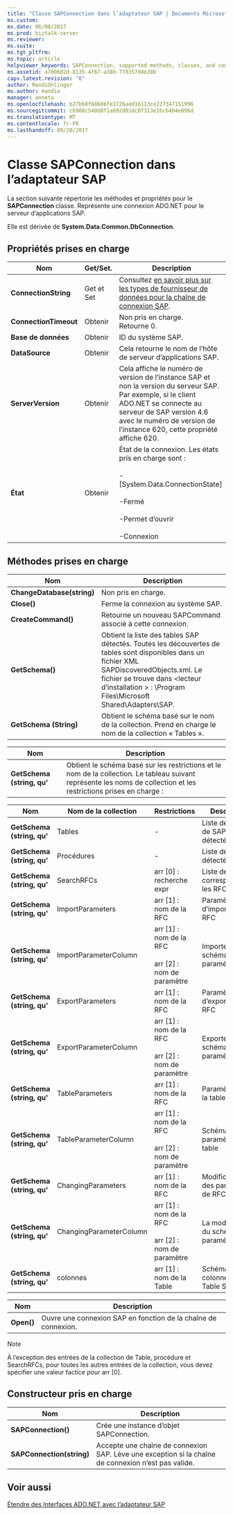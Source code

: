 ```yaml
---
title: "Classe SAPConnection dans l’adaptateur SAP | Documents Microsoft"
ms.custom: 
ms.date: 06/08/2017
ms.prod: biztalk-server
ms.reviewer: 
ms.suite: 
ms.tgt_pltfrm: 
ms.topic: article
helpviewer_keywords: SAPConnection, supported methods, classes, and constructors
ms.assetid: a700602d-8135-4f67-a38b-770357d4e28b
caps.latest.revision: "6"
author: MandiOhlinger
ms.author: mandia
manager: anneta
ms.openlocfilehash: b27bb8f88686fe1726aed16113ce227347151996
ms.sourcegitcommit: cb908c540d8f1a692d01dc8f313e16cb4b4e696d
ms.translationtype: MT
ms.contentlocale: fr-FR
ms.lasthandoff: 09/20/2017
---
```

# <a name="sapconnection-class-in-the-sap-adapter"></a>Classe SAPConnection dans l’adaptateur SAP
La section suivante répertorie les méthodes et propriétés pour le **SAPConnection** classe. Représente une connexion ADO.NET pour le serveur d’applications SAP.  
  
 Elle est dérivée de **System.Data.Common.DbConnection**.  
  
## <a name="supported-properties"></a>Propriétés prises en charge  
  
|Nom|Get/Set.| Description|  
|----------|--------------|-----------------|  
|**ConnectionString**|Get et Set|Consultez [en savoir plus sur les types de fournisseur de données pour la chaîne de connexion SAP](../../adapters-and-accelerators/adapter-sap/read-about-data-provider-types-for-the-sap-connection-string.md).|  
|**ConnectionTimeout**|Obtenir|Non pris en charge. Retourne 0.|  
|**Base de données**|Obtenir|ID du système SAP.|  
|**DataSource**|Obtenir|Cela retourne le nom de l’hôte de serveur d’applications SAP.|  
|**ServerVersion**|Obtenir|Cela affiche le numéro de version de l’instance SAP et non la version du serveur SAP. Par exemple, si le client ADO.NET se connecte au serveur de SAP version 4.6 avec le numéro de version de l’instance 620, cette propriété affiche 620.|  
|**État**|Obtenir|État de la connexion. Les états pris en charge sont :<br /><br /> -[System.Data.ConnectionState]<br /><br /> -Fermé<br /><br /> -Permet d’ouvrir<br /><br /> -Connexion|  
  
## <a name="supported-methods"></a>Méthodes prises en charge  
  
|Nom| Description|  
|----------|-----------------|  
|**ChangeDatabase(string)**|Non pris en charge.|  
|**Close()**|Ferme la connexion au système SAP.|  
|**CreateCommand()**|Retourne un nouveau SAPCommand associé à cette connexion.|  
|**GetSchema()**|Obtient la liste des tables SAP détectés. Toutes les découvertes de tables sont disponibles dans un fichier XML SAPDiscoveredObjects.xml. Le fichier se trouve dans \<lecteur d’installation > : \Program Files\Microsoft Shared\Adapters\SAP.|  
|**GetSchema (String)**|Obtient le schéma basé sur le nom de la collection. Prend en charge le nom de la collection « Tables ».|  
  
|Nom| Description|  
|----------|-----------------|  
|**GetSchema (string, qu'**|Obtient le schéma basé sur les restrictions et le nom de la collection. Le tableau suivant représente les noms de collection et les restrictions prises en charge :|  
  
|Nom|Nom de la collection|Restrictions| Description|  
|----------|---------------------|------------------|-----------------|  
|**GetSchema (string, qu'**|Tables|-|Liste des Tables de SAP détectés|  
|**GetSchema (string, qu'**|Procédures|-|Liste de RFC détectés|  
|**GetSchema (string, qu'**|SearchRFCs|arr [0] : recherche expr|Liste de mise en correspondance les RFC|  
|**GetSchema (string, qu'**|ImportParameters|arr [1] : nom de la RFC|Paramètres d’importation de RFC|  
|**GetSchema (string, qu'**|ImportParameterColumn|arr [1] : nom de la RFC<br /><br /> arr [2] : nom de paramètre|Importer le schéma de paramètre|  
|**GetSchema (string, qu'**|ExportParameters|arr [1] : nom de la RFC|Paramètres d’exportation de RFC|  
|**GetSchema (string, qu'**|ExportParameterColumn|arr [1] : nom de la RFC<br /><br /> arr [2] : nom de paramètre|Exporter le schéma de paramètres|  
|**GetSchema (string, qu'**|TableParameters|arr [1] : nom de la RFC|Paramètres de la table de RFC|  
|**GetSchema (string, qu'**|TableParameterColumn|arr [1] : nom de la RFC<br /><br /> arr [2] : nom de paramètre|Schéma de paramètres table|  
|**GetSchema (string, qu'**|ChangingParameters|arr [1] : nom de la RFC|Modification des paramètres de RFC|  
|**GetSchema (string, qu'**|ChangingParameterColumn|arr [1] : nom de la RFC<br /><br /> arr [2] : nom de paramètre|La modification du schéma de paramètres|  
|**GetSchema (string, qu'**|colonnes|arr [1] : nom de la Table|Schéma de colonne de Table SAP|  
  
|Nom| Description|  
|----------|-----------------|  
|**Open()**|Ouvre une connexion SAP en fonction de la chaîne de connexion.|  
  
> [!NOTE]
>  À l’exception des entrées de la collection de Table, procédure et SearchRFCs, pour toutes les autres entrées de la collection, vous devez spécifier une valeur factice pour arr [0].  
  
## <a name="supported-constructors"></a>Constructeur pris en charge  
  
|Nom| Description|  
|----------|-----------------|  
|**SAPConnection()**|Crée une instance d’objet SAPConnection.|  
|**SAPConnection(string)**|Accepte une chaîne de connexion SAP. Lève une exception si la chaîne de connexion n’est pas valide.|  
  
## <a name="see-also"></a>Voir aussi  
 [Étendre des Interfaces ADO.NET avec l’adaptateur SAP](../../adapters-and-accelerators/adapter-sap/extend-ado-net-interfaces-with-the-sap-adapter.md)